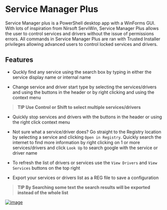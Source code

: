 # Service Manager Plus

Service Manager plus is a PowerShell desktop app with a WinForms GUI. With lots of inspiration from Nirsoft ServiWin, Service Manager Plus allows the user to control services and drivers without the issue of permissions errors. All commands in Service Manager Plus are ran with Trusted Installer privileges allowing advanced users to control locked services and drivers. 

## Features

- Quckly find any service using the search box by typing in either the service display name or internal name  

- Change service and driver start type by selecting the services/drivers and using the buttons in the header or by right clicking and using the context menu

> **TIP Use Control or Shift to select multiple services/drivers**

- Quickly stop services and drivers with the buttons in the header or using the right click context menu

- Not sure what a service/driver does? Go straight to the Registry location by selecting a service and clicking `Open in Registry`. Quickly search the internet to find more information by right clicking on 1 or more services/drivers and click `Look Up` to search google with the service or driver name

- To refresh the list of drivers or services use the `View Drivers` and `View Services` buttons on the top right

- Export your services or drivers list as a REG file to save a configuration 

> **TIP By Searching some text the search results will be exported instead of the whole list**


[![image](https://github.com/user-attachments/assets/276d2aaf-5813-4d28-8bd6-eb7672c62768)](https://youtu.be/FTy7sfCX83w)
